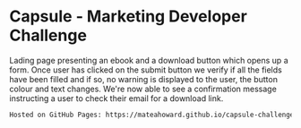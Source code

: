 # Capsule - Marketing Developer Challenge

Lading page presenting an ebook and a download button which opens up a form. 
Once user has clicked on the submit button we verify if all the fields have been filled and if so, no warning is displayed to the user, the button colour and text changes. We're now able to see a confirmation message instructing a user to check their email for a download link.

```bash
Hosted on GitHub Pages: https://mateahoward.github.io/capsule-challenge/
```
